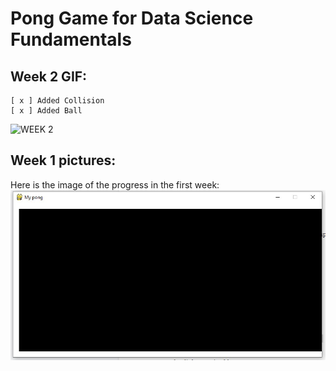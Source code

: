 # Pong Game for Data Science Fundamentals

## Week 2 GIF:
    [ x ] Added Collision
    [ x ] Added Ball
    
![WEEK 2](http://g.recordit.co/T4iKGvwGza.gif)
    

## Week 1 pictures: 
   Here is the image of the progress in the first week:
    ![Pong Week 1](ponggame.jpg)
 
